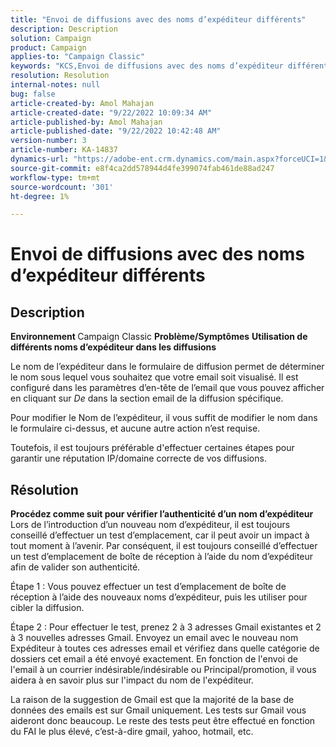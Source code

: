 ```yaml
---
title: "Envoi de diffusions avec des noms d’expéditeur différents"
description: Description
solution: Campaign
product: Campaign
applies-to: "Campaign Classic"
keywords: "KCS,Envoi de diffusions avec des noms d’expéditeur différents"
resolution: Resolution
internal-notes: null
bug: false
article-created-by: Amol Mahajan
article-created-date: "9/22/2022 10:09:34 AM"
article-published-by: Amol Mahajan
article-published-date: "9/22/2022 10:42:48 AM"
version-number: 3
article-number: KA-14837
dynamics-url: "https://adobe-ent.crm.dynamics.com/main.aspx?forceUCI=1&pagetype=entityrecord&etn=knowledgearticle&id=3482baa3-5e3a-ed11-9db0-002248086d3d"
source-git-commit: e8f4ca2dd578944d4fe399074fab461de88ad247
workflow-type: tm+mt
source-wordcount: '301'
ht-degree: 1%

---
```


# Envoi de diffusions avec des noms d’expéditeur différents

## Description

<b>Environnement</b><b> </b>
Campaign Classic
<b>Problème/Symptômes</b>
<b>Utilisation de différents noms d’expéditeur dans les diffusions</b>

Le nom de l’expéditeur dans le formulaire de diffusion permet de déterminer le nom sous lequel vous souhaitez que votre email soit visualisé. Il est configuré dans les paramètres d’en-tête de l’email que vous pouvez afficher en cliquant sur *De* dans la section email de la diffusion spécifique.

Pour modifier le Nom de l’expéditeur, il vous suffit de modifier le nom dans le formulaire ci-dessus, et aucune autre action n’est requise.

Toutefois, il est toujours préférable d&#39;effectuer certaines étapes pour garantir une réputation IP/domaine correcte de vos diffusions.






## Résolution

<b>Procédez comme suit pour vérifier l’authenticité d’un nom d’expéditeur</b>
Lors de l’introduction d’un nouveau nom d’expéditeur, il est toujours conseillé d’effectuer un test d’emplacement, car il peut avoir un impact à tout moment à l’avenir. Par conséquent, il est toujours conseillé d’effectuer un test d’emplacement de boîte de réception à l’aide du nom d’expéditeur afin de valider son authenticité.

Étape 1 : Vous pouvez effectuer un test d’emplacement de boîte de réception à l’aide des nouveaux noms d’expéditeur, puis les utiliser pour cibler la diffusion.

Étape 2 : Pour effectuer le test, prenez 2 à 3 adresses Gmail existantes et 2 à 3 nouvelles adresses Gmail. Envoyez un email avec le nouveau nom Expéditeur à toutes ces adresses email et vérifiez dans quelle catégorie de dossiers cet email a été envoyé exactement. En fonction de l&#39;envoi de l&#39;email à un courrier indésirable/indésirable ou Principal/promotion, il vous aidera à en savoir plus sur l&#39;impact du nom de l&#39;expéditeur.

La raison de la suggestion de Gmail est que la majorité de la base de données des emails est sur Gmail uniquement. Les tests sur Gmail vous aideront donc beaucoup. Le reste des tests peut être effectué en fonction du FAI le plus élevé, c’est-à-dire gmail, yahoo, hotmail, etc.
